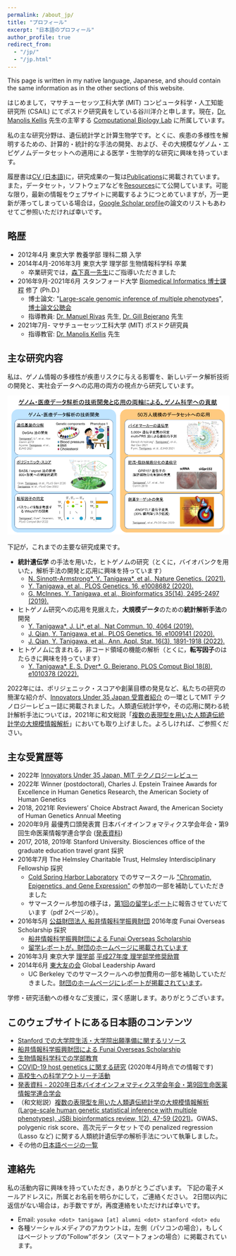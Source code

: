 ```yaml
---
permalink: /about_jp/
title: "プロフィール"
excerpt: "日本語のプロフィール"
author_profile: true
redirect_from:
  - "/jp/"
  - "/jp.html"
---
```


This page is written in my native language, Japanese, and should contain the same information as in the other sections of this website.

はじめまして，マサチューセッツ工科大学 (MIT) コンピュータ科学・人工知能研究所 (CSAIL) にてポスドク研究員をしている谷川洋介と申します。現在，[Dr. Manolis Kellis](http://web.mit.edu/manoli/) 先生の主宰する [Computational Biology Lab](http://compbio.mit.edu/) に所属しています。

私の主な研究分野は、遺伝統計学と計算生物学です。とくに、疾患の多様性を解明するための、計算的・統計的な手法の開発、および、その大規模なゲノム・エピゲノムデータセットへの適用による医学・生物学的な研究に興味を持っています。

履歴書は[CV (日本語)](/cv_jp)に，研究成果の一覧は[Publications](/publications)に掲載されています。また，データセット，ソフトウェアなどを[Resources](/resources)にて公開しています。可能な限り，最新の情報をウェブサイトに掲載するようにつとめていますが，万一更新が滞ってしまっている場合は，[Google Scholar profile](https://scholar.google.com/citations?user=9hVh3nQAAAAJ)の論文のリストもあわせてご参照いただければ幸いです。

## 略歴

- 2012年4月  東京大学 教養学部 理科二類 入学
- 2014年4月-2016年3月  東京大学 理学部 生物情報科学科 卒業
  - 卒業研究では，[森下真一先生](https://mlab.cb.k.u-tokyo.ac.jp/)にご指導いただきました
- 2016年9月-2021年6月  スタンフォード大学 [Biomedical Informatics 博士課程](https://med.stanford.edu/bmi.html) 修了 (Ph.D.)
  - 博士論文: "[Large-scale genomic inference of multiple phenotypes](https://purl.stanford.edu/sb956xt8745)", [博士論文公聴会](/talks/2021-05-03-PhD-defense)
  - 指導教員: [Dr. Manuel Rivas](http://med.stanford.edu/rivaslab/) 先生, [Dr. Gill Bejerano](http://bejerano.stanford.edu/) 先生
- 2021年7月-  マサチューセッツ工科大学 (MIT) ポスドク研究員
  - 指導教官: [Dr. Manolis Kellis](http://web.mit.edu/manoli/) 先生

## 主な研究内容

私は、ゲノム情報の多様性が疾患リスクに与える影響を、新しいデータ解析技術の開発と、実社会データへの応用の両方の視点から研究しています。

![Research summary in Japanese](/files/2022/Research_summary_jp_20220830.png)

下記が，これまでの主要な研究成果です。

- **統計遺伝学** の手法を用いた，ヒトゲノムの研究（とくに，バイオバンクを用いた，解析手法の開発と応用に興味を持っています）
  - [N. Sinnott-Armstrong\*, Y. Tanigawa\*, et al., Nature Genetics. (2021).](/publication/2021-01-18-biomarkers)
  - [Y. Tanigawa, et al., PLOS Genetics. 16, e1008682 (2020).](/publication/2020-05-05-ANGPTL7)
  - [G. McInnes, Y. Tanigawa, et al., Bioinformatics 35(14), 2495-2497 (2019).](/publication/2018-12-05-GBE)
- ヒトゲノム研究への応用を見据えた，**大規模データ**のための**統計解析手法**の開発
  - [Y. Tanigawa\*, J. Li\*, et al., Nat Commun. 10, 4064 (2019).](/publication/2019-09-06-DeGAs)
  - [J. Qian, Y. Tanigawa, et al., PLOS Genetics. 16, e1009141 (2020).](/publication/2020-10-23-snpnet)
  - [J. Qian, Y. Tanigawa, et al., Ann. Appl. Stat. 16(3), 1891-1918 (2022).](/publication/2022-07-19-SRRR)
- ヒトゲノムに含まれる，非コード領域の機能の解析（とくに，**転写因子**のはたらきに興味を持っています）
  - [Y. Tanigawa\*, E. S. Dyer\*, G. Bejerano, PLOS Comput Biol 18(8), e1010378 (2022).](/publication/2022-08-30-whichtf)

2022年には、ポリジェニック・スコアや創薬目標の発見など、私たちの研究の簡潔な紹介が、[Innovators Under 35 Japan 受賞者紹介](https://www.technologyreview.jp/l/innovators_jp/290819/yosuke-tanigawa/) の一環としてMIT テクノロジーレビュー誌に掲載されました。人類遺伝統計学や，その応用に関わる統計解析手法については，2021年に和文総説「[複数の表現型を用いた人類遺伝統計学の大規模情報解析](/publication/2021-04-23-JSBi-review)」においても取り上げました。よろしければ、ご参照ください。

## 主な受賞歴等

- 2022年 [Innovators Under 35 Japan, MIT テクノロジーレビュー](https://www.technologyreview.jp/l/innovators_jp/290819/yosuke-tanigawa/)
- 2022年 Winner (postdoctoral), Charles J. Epstein Trainee Awards for Excellence in Human Genetics Research, the American Society of Human Genetics
- 2018, 2021年 Reviewers’ Choice Abstract Award, the American Society of Human Genetics Annual Meeting
- 2020年9月 最優秀口頭発表賞 日本バイオインフォマティクス学会年会・第9回生命医薬情報学連合学会 ([発表資料](/talks/2020-09-01-IIBMP2020))
- 2017, 2018, 2019年 Stanford University. Biosciences office of the graduate education travel grant 採択
- 2016年7月 The Helmsley Charitable Trust, Helmsley Interdisciplinary Fellowship 採択
  - [Cold Spring Harbor Laboratory](https://www.cshl.edu/) でのサマースクール ["Chromatin, Epigenetics, and Gene Expression"](https://meetings.cshl.edu/courses.aspx?course=C-GNX&year=16) の参加の一部を補助していただきました
  - サマースクール参加の様子は，[第1回の留学レポート](https://www.funaifoundation.jp/scholarship/201612tanigawayosuke.pdf)に報告させていだています（pdf 2ページめ）。
- 2016年5月 [公益財団法人 船井情報科学振興財団](https://www.funaifoundation.jp/index.html) 2016年度 Funai Overseas Scholarship 採択
  - [船井情報科学振興財団による Funai Overseas Scholarship](/posts/2020/06/FOS/)
  - [留学レポートが，財団のホームページに掲載されています](https://www.funaifoundation.jp/scholarship/grantee_tanigawa_yosuke.html)
- 2016年3月 東京大学 [理学部](https://www.s.u-tokyo.ac.jp/) [平成27年度 理学部学修奨励賞](https://www.s.u-tokyo.ac.jp/ja/awards/encouragement/H27.html)
- 2014年6月 [東大友の会](https://www.friendsofutokyo.org/) Global Leadership Award
  - UC Berkeley でのサマースクールへの参加費用の一部を補助していただきました。[財団のホームページにレポートが掲載されています](http://www.friendsofutokyo.org/summer-session-summer-english-language-studies-uc-berkeley/)。

学修・研究活動への様々なご支援に，深く感謝します。ありがとうございます。

## このウェブサイトにある日本語のコンテンツ

- [Stanford での大学院生活・大学院出願準備に関するリソース](/posts/2021/03/life-at-Stanford-jp)
- [船井情報科学振興財団による Funai Overseas Scholarship](/posts/2020/06/FOS/)
- [生物情報科学科での学部教育](/posts/2022/01/UTokyo-bioinfo)
- [COVID-19 host genetics に関する研究](/posts/2020/04/COVID-19-hg-jp/) (2020年4月時点での情報です)
- [高校生への科学アウトリーチ活動](/posts/2020/08/outreach_jp/)
- [発表資料 - 2020年日本バイオインフォマティクス学会年会・第9回生命医薬情報学連合学会](/talks/2020-09-01-IIBMP2020)
- （和文総説）[複数の表現型を用いた人類遺伝統計学の大規模情報解析 (Large-scale human genetic statistical inference with multiple phenotypes), JSBi bioinformatics review, 1(2), 47-59 (2021)](/publication/2021-04-23-JSBi-review)。GWAS、polygenic risk score、高次元データセットでの penalized regression (Lasso など) に関する人類統計遺伝学の解析手法について執筆しました。
- その他の[日本語ページの一覧](/tags/#jp)

## 連絡先

私の活動内容に興味を持っていただき，ありがとうございます。
下記の電子メールアドレスに，所属とお名前を明らかにして，ご連絡ください。
2日間以内に返信がない場合は，お手数ですが，再度連絡をいただければ幸いです。

- Email: `yosuke <dot> tanigawa [at] alumni <dot> stanford <dot> edu`
- 各種ソーシャルメディアのアカウントは，左側（パソコンの場合），もしくはページトップの"Follow"ボタン（スマートフォンの場合）に掲載されています。
